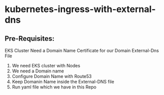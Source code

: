 # kubernetes-ingress-with-external-dns

Pre-Requisites:
-------------------

EKS Cluster
Need a Domain Name
Certificate for our Domain
External-Dns File

1. We need EKS cluster with Nodes
2. We need a Domain name
3. Configure Domain Name with Route53
4. Keep Domanin Name inside the External-DNS file
5. Run yaml file which we have in this Repo
